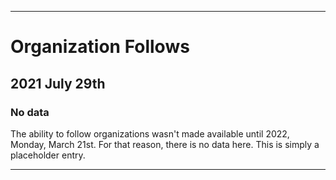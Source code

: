
***

# Organization Follows

## 2021 July 29th

### No data

The ability to follow organizations wasn't made available until 2022, Monday, March 21st. For that reason, there is no data here. This is simply a placeholder entry.

***
